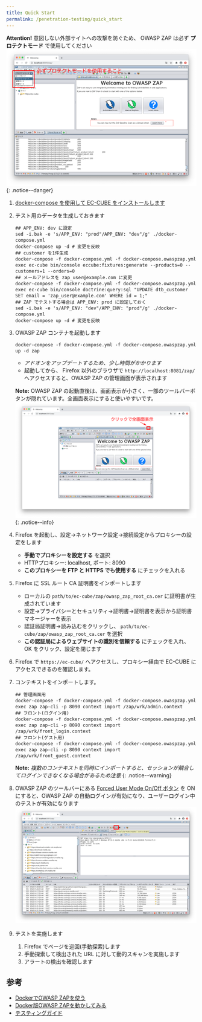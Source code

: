 ```yaml
---
title: Quick Start
permalink: /penetration-testing/quick_start
---
```


**Attention!** 意図しない外部サイトへの攻撃を防ぐため、 OWASP ZAP は必ず **プロテクトモード** で使用してください
![プロテクトモードを使用すること](/images/penetration-testing/quick_start_protect_mode.png)
{: .notice--danger}

1. [docker-compose を使用して EC-CUBE をインストールします](https://doc4.ec-cube.net/quickstart_install#4docker-compose%E3%82%92%E4%BD%BF%E7%94%A8%E3%81%97%E3%81%A6%E3%82%A4%E3%83%B3%E3%82%B9%E3%83%88%E3%83%BC%E3%83%AB%E3%81%99%E3%82%8B)
1. テスト用のデータを生成しておきます
    ```shell
    ## APP_ENV: dev に設定
    sed -i.bak -e 's/APP_ENV: "prod"/APP_ENV: "dev"/g' ./docker-compose.yml
    docker-compose up -d # 変更を反映
    ## customer を1件生成
    docker-compose -f docker-compose.yml -f docker-compose.owaspzap.yml exec ec-cube bin/console eccube:fixtures:generate --products=0 --customers=1 --orders=0
    ## メールアドレスを zap_user@example.com に変更
    docker-compose -f docker-compose.yml -f docker-compose.owaspzap.yml exec ec-cube bin/console doctrine:query:sql "UPDATE dtb_customer SET email = 'zap_user@example.com' WHERE id = 1;"
    ## ZAP でテストする場合は APP_ENV: prod に設定しておく
    sed -i.bak -e 's/APP_ENV: "dev"/APP_ENV: "prod"/g' ./docker-compose.yml
    docker-compose up -d # 変更を反映
    ```
1. OWASP ZAP コンテナを起動します
    ```shell
    docker-compose -f docker-compose.yml -f docker-compose.owaspzap.yml up -d zap
    ```
    - *アドオンをアップデートするため、少し時間がかかります*
    - 起動してから、 Firefox 以外のブラウザで `http://localhost:8081/zap/` へアクセスすると、OWASP ZAP の管理画面が表示されます

    **Note:** OWASP ZAP の起動直後は、画面表示が小さく、一部のツールバーボタンが隠れています。全画面表示にすると使いやすいです。
    ![全画面表示](/images/penetration-testing/quick_start_fullwindow.png)
    {: .notice--info}
1. Firefox を起動し、設定→ネットワーク設定→接続設定からプロキシーの設定をします
   - **手動でプロキシーを設定する** を選択
   - HTTPプロキシー: localhost, ポート: 8090
   - **このプロキシーを FTP と HTTPS でも使用する** にチェックを入れる
1. Firefox に SSL ルート CA 証明書をインポートします
   - ローカルの `path/to/ec-cube/zap/owasp_zap_root_ca.cer` に証明書が生成されています
   - 設定→プライバシーとセキュリティ→証明書→証明書を表示から証明書マネージャーを表示
   - 認証局証明書→読み込むをクリックし、 `path/to/ec-cube/zap/owasp_zap_root_ca.cer` を選択
   - **この認証局によるウェブサイトの識別を信頼する** にチェックを入れ、 OK をクリック、設定を閉じます
1. Firefox で `https://ec-cube/` へアクセスし、プロキシー経由で EC-CUBE にアクセスできるのを確認します。
1. コンテキストをインポートします。
    ```shell
    ## 管理画面用
    docker-compose -f docker-compose.yml -f docker-compose.owaspzap.yml exec zap zap-cli -p 8090 context import /zap/wrk/admin.context
    ## フロント(ログイン用)
    docker-compose -f docker-compose.yml -f docker-compose.owaspzap.yml exec zap zap-cli -p 8090 context import /zap/wrk/front_login.context
    ## フロント(ゲスト用)
    docker-compose -f docker-compose.yml -f docker-compose.owaspzap.yml exec zap zap-cli -p 8090 context import /zap/wrk/front_guest.context
    ```
   **Note:** *複数のコンテキストを同時にインポートすると、セッションが競合してログインできなくなる場合があるため注意*
   {: .notice--warning}
1. OWASP ZAP のツールバーにある [Forced User Mode On/Off ボタン](https://www.zaproxy.org/docs/desktop/ui/tltoolbar/#--forced-user-mode-on--off) を ON にすると、OWASP ZAP の自動ログインが有効になり、ユーザーログイン中のテストが有効になります
   ![Forced User Mode On/Off ボタン](/images/penetration-testing/quick_start_forceusermode.png)
1. テストを実施します
   1. Firefox でページを巡回(手動探索)します
   1. 手動探索して検出された URL に対して動的スキャンを実施します
   1. アラートの検出を確認します


## 参考

- [DockerでOWASP ZAPを使う](https://pc.atsuhiro-me.net/entry/2019/08/19/011324)
- [Docker版OWASP ZAPを動かしてみる](https://qiita.com/koujimatsuda11/items/83558cd62c20141ebdda)
- [テスティングガイド](https://owasp.org/www-pdf-archive/OTGv3Japanese.pdf)
